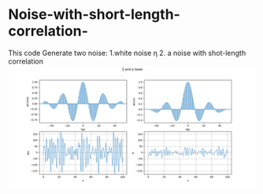# Noise-with-short-length-correlation-
This code Generate two noise:  1.white noise ƞ  2. a noise with shot-length correlation
![Plot](https://github.com/HesamDerakhshan/Noise-with-short-length-correlation-/blob/main/1dahom1ta100.png?raw=true)

